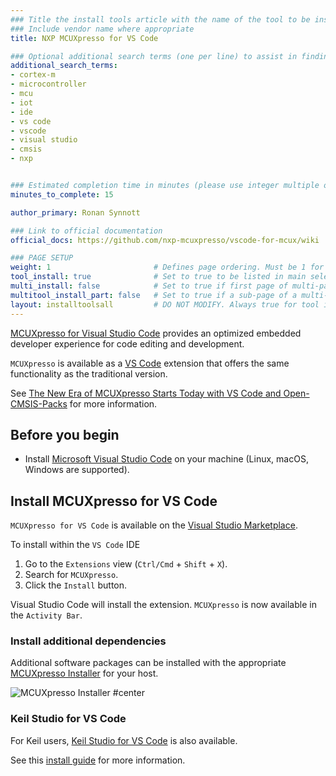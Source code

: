 ```yaml
---
### Title the install tools article with the name of the tool to be installed
### Include vendor name where appropriate
title: NXP MCUXpresso for VS Code

### Optional additional search terms (one per line) to assist in finding the article
additional_search_terms:
- cortex-m
- microcontroller
- mcu
- iot
- ide
- vs code
- vscode
- visual studio
- cmsis
- nxp


### Estimated completion time in minutes (please use integer multiple of 5)
minutes_to_complete: 15

author_primary: Ronan Synnott

### Link to official documentation
official_docs: https://github.com/nxp-mcuxpresso/vscode-for-mcux/wiki

### PAGE SETUP
weight: 1                       # Defines page ordering. Must be 1 for first (or only) page.
tool_install: true              # Set to true to be listed in main selection page, else false
multi_install: false            # Set to true if first page of multi-page article, else false
multitool_install_part: false   # Set to true if a sub-page of a multi-page article, else false
layout: installtoolsall         # DO NOT MODIFY. Always true for tool install articles
---
```

[MCUXpresso for Visual Studio Code](https://www.nxp.com/design/software/development-software/mcuxpresso-software-and-tools-/mcuxpresso-for-visual-studio-code:MCUXPRESSO-VSC) provides an optimized embedded developer experience for code editing and development.

`MCUXpresso` is available as a [VS Code](https://code.visualstudio.com/) extension that offers the same functionality as the traditional version.

See [The New Era of MCUXpresso Starts Today with VS Code and Open-CMSIS-Packs](https://www.nxp.com/company/blog/the-new-era-of-mcuxpresso-starts-today-with-vs-code-and-open-cmsis-packs:BL-THE-NEW-ERA-OF-MCUXPRESSO) for more information.


## Before you begin

- Install [Microsoft Visual Studio Code](https://code.visualstudio.com/) on your machine (Linux, macOS, Windows are supported).

## Install MCUXpresso for VS Code

`MCUXpresso for VS Code` is available on the [Visual Studio Marketplace](https://marketplace.visualstudio.com/items?itemName=NXPSemiconductors.mcuxpresso).

To install within the `VS Code` IDE

1. Go to the `Extensions` view (`Ctrl/Cmd` + `Shift` + `X`).
2. Search for `MCUXpresso`.
3. Click the `Install` button.

Visual Studio Code will install the extension. `MCUXpresso` is now available in the `Activity Bar`.

### Install additional dependencies

Additional software packages can be installed with the appropriate [MCUXpresso Installer](https://github.com/nxp-mcuxpresso/vscode-for-mcux/wiki/Dependency-Installation) for your host.

![MCUXpresso Installer #center](/install-guides/_images/MCUXpresso_Installer.png)

### Keil Studio for VS Code

For Keil users, [Keil Studio for VS Code](https://www.keil.arm.com/) is also available.

See this [install guide](../keilstudio_vs) for more information.


